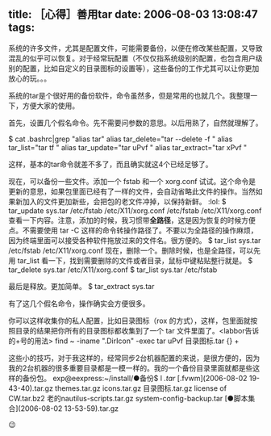 title: ［心得］善用tar
date: 2006-08-03 13:08:47
tags:
---

系统的许多文件，尤其是配置文件，可能需要备份，以便在修改某些配置，又导致混乱的似乎可以恢复。对于经常玩配置（不仅仅指系统级别的配置，也包含用户级别的配置，比如自定义的目录图标的设置等），这些备份的工作尤其可以让你更加放心的玩。。。

系统的tar是个很好用的备份软件，命令虽然多，但是常用的也就几个。我整理一下，方便大家的使用。

首先，设置几个假名命令。先不需要问参数的意思。以后用熟了，自然就理解了。

$ cat .bashrc|grep "alias tar"
alias tar_delete="tar --delete -f "
alias tar_list="tar tf "
alias tar_update="tar uPvf "
alias tar_extract="tar xPvf "


这样，基本的tar命令就差不多了，而且确实就这4个已经足够了。

现在，可以备份一些文件。添加一个 fstab 和一个 xorg.conf 试试。这个命令是更新的意思，如果包里面已经有了一样的文件，会自动省略此文件的操作。当然如果新加入的文件更加新些，会把包的老文件冲掉，以保持新鲜。 :lol: 
$ tar_update sys.tar /etc/fstab /etc/X11/xorg.conf
/etc/fstab
/etc/X11/xorg.conf
查看一下内容。注意，添加的时候，我习惯带**全路径**，这是因为恢复的时候方便点。不需要使用 tar -C 这样的命令转操作路径了。不要以为全路径的操作麻烦，因为终端里面可以接受各种软件拖放过来的文件名。很方便的。
$ tar_list sys.tar
/etc/fstab
/etc/X11/xorg.conf
现在，删除一个。删除时候，也是全路径，可以先用 tar_list 看一下，找到需要删除的文件或者目录，鼠标中键粘贴整行就是。
$ tar_delete sys.tar /etc/X11/xorg.conf
$ tar_list sys.tar
/etc/fstab

最后是释放。更加简单。
$ tar_extract sys.tar

有了这几个假名命令，操作确实会方便很多。

你可以这样收集你的私人配置，比如目录图标（rox 的方式），这样，包里面就按照目录的结果把你所有的目录图标都收集到了一个 tar 文件里面了。&lt;labbor告诉的+号的用法&gt;
find ~ -iname ".DirIcon" -exec tar uPvf 目录图标.tar {} +

这些小的技巧，对于我这样的，经常同步2台机器配置的来说，是很方便的，因为我的2台机器的很多重要目录都是一模一样的。我的一个备份目录里面就都是些这样的备份包。
exp@eexpress:~/install/●备份$ l *.tar*
[.fvwm](2006-08-02 19-43-40).tar.gz  themes.tar.gz
icons.tar.gz                         目录图标.tar.gz
license of CW.tar.bz2                老的nautilus-scripts.tar.gz
system-config-backup.tar             [●脚本集合](2006-08-02 13-53-59).tar.gz

 :wink: